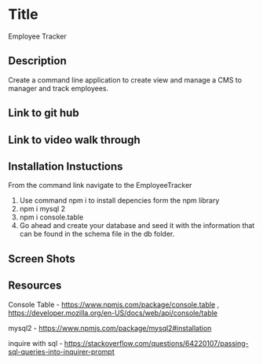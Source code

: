# Title
Employee Tracker
## Description
Create a command line application to create view and manage a CMS to manager and track employees.

## Link to git hub

## Link to video walk through




## Installation Instuctions
From the command link navigate to the EmployeeTracker

1. Use command npm i to install depencies form the npm library
2. npm i mysql 2
3. npm i console.table
4. Go ahead and create your database and seed it with the information that can be found in the schema file in the db folder.

## Screen Shots








## Resources

Console Table - https://www.npmjs.com/package/console.table , https://developer.mozilla.org/en-US/docs/web/api/console/table

mysql2 - https://www.npmjs.com/package/mysql2#installation

inquire with sql - https://stackoverflow.com/questions/64220107/passing-sql-queries-into-inquirer-prompt